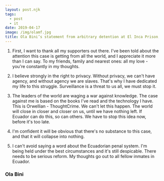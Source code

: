 ```yaml
---
layout: post.njk
tags:
  - post
  - it
date: 2019-04-17
image: /img/olamf.jpg
title: Ola Bini’s statement from arbitrary detention at El Inca Prison, Ecuador
---
```


1. First, I want to thank all my supporters out there. I've been told about the attention this case is getting from all the world, and I appreciate it more than I can say. To my friends, family and nearest ones: all my love - you're constantly in my thoughts.

2. I believe strongly in the right to privacy. Without privacy, we can't have agency, and without agency we are slaves. That's why I have dedicated my life to this struggle. Surveillance is a threat to us all, we must stop it.

3. The leaders of the world are waging a war against knowledge. The case against me is based on the books I've read and the technology I have. This is Orwellian - ThoughtCrime. We can't let this happen. The world will close in closer and closer on us, until we have nothing left. If Ecuador can do this, so can others. We have to stop this idea now, before it's too late.

4. I'm confident it will be obvious that there's no substance to this case, and that it will collapse into nothing.

5. I can't avoid saying a word about the Ecuadorian penal system. I'm being held under the best circumstances and it's still despicable. There needs to be serious reform. My thoughts go out to all fellow inmates in Ecuador.

### Ola Bini
